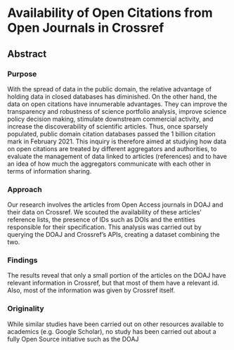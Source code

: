 # Availability of Open Citations from Open Journals in Crossref
## Abstract
### Purpose
With the spread of data in the public domain, the relative advantage of holding data in closed databases has diminished. On the other hand, the data on open citations have innumerable advantages. They can improve the transparency and robustness of science portfolio analysis, improve science policy decision making, stimulate downstream commercial activity, and increase the discoverability of scientific articles. Thus, once sparsely populated, public domain citation databases passed the 1 billion citation mark in February 2021. This inquiry is therefore aimed at studying how data on open citations are treated by different aggregators and authorities, to evaluate the management of data linked to articles (references) and to have an idea of ​​how much the aggregators communicate with each other in terms of information sharing. 
### Approach
Our research involves the articles from Open Access journals in DOAJ and their data on Crossref. We scouted the availability of these articles’ reference lists, the presence of IDs such as DOIs and the entities responsible for their specification. This analysis was carried out by querying the DOAJ and Crossref’s APIs, creating a dataset combining the two. 
### Findings
The results reveal that only a small portion of the articles on the DOAJ have relevant information in Crossref, but that most of them have a relevant id. Also, most of the information was given by Crossref itself. 
### Originality
While similar studies have been carried out on other resources available to academics (e.g. Google Scholar), no study has been carried out about a fully Open Source initiative such as the DOAJ